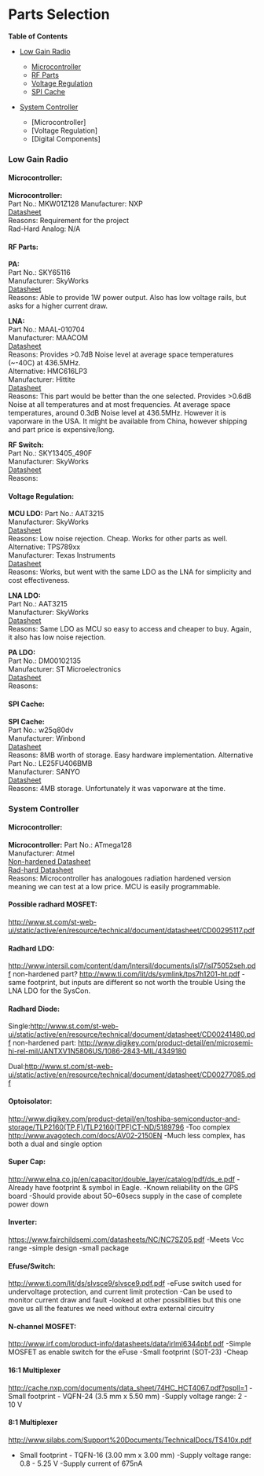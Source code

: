 # Parts Selection  
**Table of Contents**
* [Low Gain Radio](https://github.com/oresat/low-gain-radio/blob/master/Parts_Selection.md#low-gain-radio)    
  * [Microcontroller](https://github.com/oresat/low-gain-radio/blob/master/Parts_Selection.md#microcontroller)   
  * [RF Parts](https://github.com/oresat/low-gain-radio/blob/master/Parts_Selection.md#rf-parts)  
  * [Voltage Regulation](https://github.com/oresat/low-gain-radio/blob/master/Parts_Selection.md#voltage-regulation)  
  * [SPI Cache](https://github.com/oresat/low-gain-radio/blob/master/Parts_Selection.md#spi-cache)  
  
* [System Controller](https://github.com/oresat/low-gain-radio/blob/master/Parts_Selection.md#system-controller)   
  * [Microcontroller]  
  * [Voltage Regulation]  
  * [Digital Components]  


### Low Gain Radio 

#### Microcontroller:
**Microcontroller:**    
Part No.: MKW01Z128 
Manufacturer: NXP  
[Datasheet](http://cache.nxp.com/files/microcontrollers/doc/data_sheet/MKW01Z128.pdf)  
Reasons: Requirement for the project  
Rad-Hard Analog: N/A  
  
#### RF Parts:  
  
**PA:**  
Part No.: SKY65116  
Manufacturer: SkyWorks  
[Datasheet](http://www.skyworksinc.com/uploads/documents/SKY65116_200510I.pdf)  
Reasons: Able to provide 1W power output. Also has low voltage rails, but asks for a higher current draw.    
  
**LNA:**  
Part No.: MAAL-010704  
Manufacturer: MAACOM  
[Datasheet](http://cdn.macom.com/datasheets/MAAL-010704.pdf)  
Reasons: Provides >0.7dB Noise level at average space temperatures (~-40C) at 436.5MHz.  
Alternative: HMC616LP3  
Manufacturer: Hittite  
[Datasheet](http://www.radiant.su/other/hittite/pdf/hmc616lp3.pdf)  
Reasons: This part would be better than the one selected. Provides >0.6dB Noise at all temperatures and at most frequencies. At average space temperatures, around 0.3dB Noise level at 436.5MHz. However it is vaporware in the USA. It might be available from China, however shipping and part price is expensive/long.  

**RF Switch:**  
Part No.: SKY13405_490F  
Manufacturer: SkyWorks  
[Datasheet](http://www.skyworksinc.com/uploads/documents/SKY13405_490LF_201609I.pdf)  
Reasons:  

#### Voltage Regulation:
**MCU LDO:**
Part No.: AAT3215  
Manufacturer: SkyWorks  
[Datasheet](http://www.skyworksinc.com/uploads/documents/AAT3215_202408B.pdf)  
Reasons: Low noise rejection. Cheap. Works for other parts as well. 
Alternative: TPS789xx  
Manufacturer: Texas Instruments  
[Datasheet](http://www.mouser.com/ds/2/405/tps789-558350.pdf)  
Reasons: Works, but went with the same LDO as the LNA for simplicity and cost effectiveness.  
  
**LNA LDO:**  
Part No.: AAT3215  
Manufacturer: SkyWorks  
[Datasheet](http://www.skyworksinc.com/uploads/documents/AAT3215_202408B.pdf)  
Reasons: Same LDO as MCU so easy to access and cheaper to buy. Again, it also has low noise rejection.  
  
**PA LDO:**  
Part No.: DM00102135  
Manufacturer: ST Microelectronics  
[Datasheet](http://www.st.com/web/en/resource/technical/document/datasheet/DM00102135.pdf)  
Reasons:  


#### SPI Cache:  
**SPI Cache:**  
Part No.: w25q80dv  
Manufacturer: Winbond  
[Datasheet](http://www.winbond-usa.com/resource-files/w25q80dv_revf_02112015.pdf)  
Reasons: 8MB worth of storage. Easy hardware implementation. 
Alternative   
Part No.: LE25FU406BMB   
Manufacturer: SANYO      
[Datasheet](http://media.digikey.com/pdf/Data%20Sheets/ON%20Semiconductor%20PDFs/LE25FU406B.pdf)  
Reasons: 4MB storage. Unfortunately it was vaporware at the time. 
  

### System Controller

#### Microcontroller:  
**Microcontroller:** 
Part No.: ATmega128  
Manufacturer: Atmel  
[Non-hardened Datasheet](http://www.atmel.com/images/doc2467.pdf)  
[Rad-hard Datasheet](http://aerosupport.atmel.com/Atmel/doc41036S.pdf)  
Reasons: Microcontroller has analogoues radiation hardened version meaning we can test at a low price. MCU is easily programmable.  
  

#### Possible radhard MOSFET:
<http://www.st.com/st-web-ui/static/active/en/resource/technical/document/datasheet/CD00295117.pdf>

#### Radhard LDO:
<http://www.intersil.com/content/dam/Intersil/documents/isl7/isl75052seh.pdf>
non-hardened part? <http://www.ti.com/lit/ds/symlink/tps7h1201-ht.pdf>
-same footprint, but inputs are different so not worth the trouble
Using the LNA LDO for the SysCon.

#### Radhard Diode:
Single:http://www.st.com/st-web-ui/static/active/en/resource/technical/document/datasheet/CD00241480.pdf
non-hardened part: http://www.digikey.com/product-detail/en/microsemi-hi-rel-mil/JANTXV1N5806US/1086-2843-MIL/4349180

Dual:http://www.st.com/st-web-ui/static/active/en/resource/technical/document/datasheet/CD00277085.pdf

#### Optoisolator:
<http://www.digikey.com/product-detail/en/toshiba-semiconductor-and-storage/TLP2160(TP,F)/TLP2160(TPF)CT-ND/5189796>
-Too complex
<http://www.avagotech.com/docs/AV02-2150EN>
-Much less complex, has both a dual and single option

#### Super Cap:
<http://www.elna.co.jp/en/capacitor/double_layer/catalog/pdf/ds_e.pdf>
-Already have footprint & symbol in Eagle.
-Known reliability on the GPS board
-Should provide about 50~60secs supply in the case of complete power down

#### Inverter:
<https://www.fairchildsemi.com/datasheets/NC/NC7SZ05.pdf>
-Meets Vcc range
-simple design
-small package

#### Efuse/Switch:
<http://www.ti.com/lit/ds/slvsce9/slvsce9.pdf.pdf>
-eFuse switch used for undervoltage protection, and current limit protection
-Can be used to monitor current draw and fault
-looked at other possibilities but this one gave us all the features we need without extra external circuitry

#### N-channel MOSFET:
<http://www.irf.com/product-info/datasheets/data/irlml6344pbf.pdf>
-Simple MOSFET as enable switch for the eFuse
-Small footprint (SOT-23) 
-Cheap

#### 16:1 Multiplexer
<http://cache.nxp.com/documents/data_sheet/74HC_HCT4067.pdf?pspll=1>
-Small footprint - VQFN-24 (3.5 mm x 5.50 mm)
-Supply voltage range: 2 - 10 V

#### 8:1 Multiplexer
<http://www.silabs.com/Support%20Documents/TechnicalDocs/TS410x.pdf>
- Small footprint - TQFN-16 (3.00 mm x 3.00 mm)
-Supply voltage range: 0.8 - 5.25 V
-Supply current of 675nA

